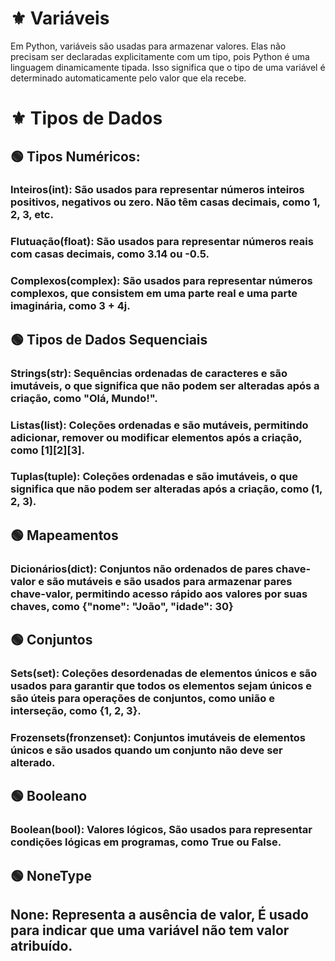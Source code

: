 # ⚜️ **Variáveis**

Em Python, variáveis são usadas para armazenar valores. Elas não precisam ser declaradas explicitamente com um tipo, pois Python é uma linguagem dinamicamente tipada. Isso significa que o tipo de uma variável é determinado automaticamente pelo valor que ela recebe.

# ⚜️ **Tipos de Dados**

## 🟢 **Tipos Numéricos:**

### **Inteiros(int):** São usados para representar números inteiros positivos, negativos ou zero. Não têm casas decimais, como 1, 2, 3, etc.

### **Flutuação(float):** São usados para representar números reais com casas decimais, como 3.14 ou -0.5.

### **Complexos(complex):** São usados para representar números complexos, que consistem em uma parte real e uma parte imaginária, como 3 + 4j.

## 🟢 **Tipos de Dados Sequenciais**

### **Strings(str):** Sequências ordenadas de caracteres e são imutáveis, o que significa que não podem ser alteradas após a criação, como "Olá, Mundo!".

### **Listas(list):** Coleções ordenadas e são mutáveis, permitindo adicionar, remover ou modificar elementos após a criação, como [1][2][3].

### **Tuplas(tuple):** Coleções ordenadas e são imutáveis, o que significa que não podem ser alteradas após a criação, como (1, 2, 3).

## 🟢 **Mapeamentos**

### **Dicionários(dict):** Conjuntos não ordenados de pares chave-valor e são mutáveis e são usados para armazenar pares chave-valor, permitindo acesso rápido aos valores por suas chaves, como {"nome": "João", "idade": 30}

## 🟢 **Conjuntos**

### **Sets(set):** Coleções desordenadas de elementos únicos e são usados para garantir que todos os elementos sejam únicos e são úteis para operações de conjuntos, como união e interseção, como {1, 2, 3}.

### **Frozensets(fronzenset):** Conjuntos imutáveis de elementos únicos e são usados quando um conjunto não deve ser alterado.

## 🟢 **Booleano**

### **Boolean(bool):** Valores lógicos, São usados para representar condições lógicas em programas, como True ou False.

## 🟢 **NoneType**

## **None:** Representa a ausência de valor, É usado para indicar que uma variável não tem valor atribuído.
